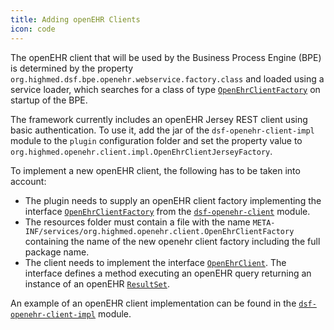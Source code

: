 ```yaml
---
title: Adding openEHR Clients
icon: code
---
```

The openEHR client that will be used by the Business Process Engine (BPE) is determined by the property `org.highmed.dsf.bpe.openehr.webservice.factory.class` and loaded using a service loader, which searches for a class of type [`OpenEhrClientFactory`](https://github.com/highmed/highmed-dsf/blob/master/dsf-openehr/dsf-openehr-client/src/main/java/org/highmed/openehr/client/OpenEhrClientFactory.java) on startup of the BPE.

The framework currently includes an openEHR Jersey REST client using basic authentication. To use it, add the jar of the `dsf-openehr-client-impl` module to the `plugin` configuration folder and set the property value to `org.highmed.openehr.client.impl.OpenEhrClientJerseyFactory`.  

To implement a new openEHR client, the following has to be taken into account:
* The plugin needs to supply an openEHR client factory implementing the interface [`OpenEhrClientFactory`](https://github.com/highmed/highmed-dsf/blob/master/dsf-openehr/dsf-openehr-client/src/main/java/org/highmed/openehr/client/OpenEhrClientFactory.java) from the [`dsf-openehr-client`](https://github.com/highmed/highmed-dsf/tree/master/dsf-openehr/dsf-openehr-client) module.
* The resources folder must contain a file with the name `META-INF/services/org.highmed.openehr.client.OpenEhrClientFactory` containing the name of the new openehr client factory including the full package name.
* The client needs to implement the interface [`OpenEhrClient`](https://github.com/highmed/highmed-dsf/blob/master/dsf-openehr/dsf-openehr-client/src/main/java/org/highmed/openehr/client/OpenEhrClient.java). The interface defines a method executing an openEHR query returning an instance of an openEHR [`ResultSet`](https://github.com/highmed/highmed-dsf/blob/master/dsf-openehr/dsf-openehr-model/src/main/java/org/highmed/openehr/model/structure/ResultSet.java).

An example of an openEHR client implementation can be found in the [`dsf-openehr-client-impl`](https://github.com/highmed/highmed-dsf/tree/master/dsf-openehr/dsf-openehr-client-impl) module.


